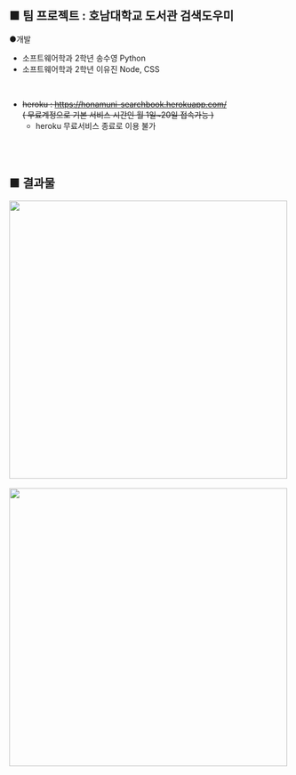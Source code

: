 ## ■ 팀 프로젝트 : 호남대학교 도서관 검색도우미

●개발<br>
 - 소프트웨어학과 2학년 송수영 Python<br>
 - 소프트웨어학과 2학년 이유진</a> Node, CSS

 <br>
 
 - ~~heroku :  https://honamuni-searchbook.herokuapp.com/ <br>~~
  ~~( 무료계정으로 기본 서비스 시간인 월 1일~20일 접속가능  )~~
   - heroku 무료서비스 종료로 이용 불가
   
<br>
<br>

## ■ 결과물
<img src="https://i.postimg.cc/JzyPnMsL/2.jpg" width="500" heigth="300" ><br><br>
<img src="https://i.postimg.cc/Gthj11W6/image.jpg" width="500" heigth="300"><br>
